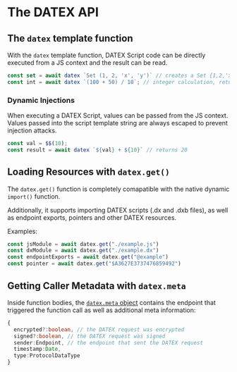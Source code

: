 # The DATEX API

## The `datex` template function

With the `datex` template function, DATEX Script code can be directly executed from a JS context and the result can be read. 

```ts
const set = await datex `Set (1, 2, 'x', 'y')` // creates a Set {1,2,'x','y'}
const int = await datex `(100 + 50) / 10`; // integer calculation, returns 15n

```
### Dynamic Injections 

When executing a DATEX Script, values can be passed from the JS context.
Values passed into the script template string are always escaped to prevent injection attacks.

```ts
const val = $$(10);
const result = await datex `${val} + ${10}` // returns 20
```

## Loading Resources with `datex.get()`

The `datex.get()` function is completely comapatible with the native dynamic `import()` function.

Additionally, it supports importing DATEX scripts (.dx and .dxb files), as well as endpoint exports, pointers and other DATEX resources.

Examples:

```ts
const jsModule = await datex.get("./example.js")
const dxModule = await datex.get("./example.dx")
const endpointExports = await datex.get("@example")
const pointer = await datex.get("$A3627E3737476859492")
```

## Getting Caller Metadata with `datex.meta`

Inside function bodies, the [`datex.meta` object](https://github.com/unyt-org/datex-core-js-legacy/blob/e3767c20765f95aace0d8a1bf67672446d9f3f6e/utils/global_types.ts#L140) contains the endpoint that triggered the function call as well as additional meta information:

```ts
{
  encrypted?:boolean, // the DATEX request was encrypted 
  signed?:boolean, // the DATEX request was signed
  sender:Endpoint, // the endpoint that sent the DATEX request
  timestamp:Date,
  type:ProtocolDataType
}
```
